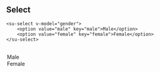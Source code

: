 ## Select

```vue
<su-select v-model="gender">
	<option value="male" key="male">Male</option>
	<option value="female" key="female">Female</option>
</su-select>
```

<br>
<su-select v-model="gender">
	<option value="male" key="male">Male</option>
	<option value="female" key="female">Female</option>
</su-select>

<script>
import Vue from 'vue'
export default {
	data () {
        return {
			gender: '',
			gs: {
				"male": "Male",
				"female": "Female"
			}
        }
    }
}
</script>
